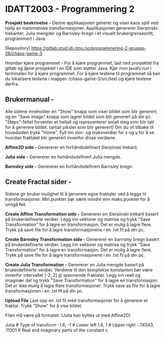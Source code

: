 # **IDATT2003 - Programmering 2**

**Prosjekt beskrivelse -**
Denne applikasjonen generer og viser kaos spill ved hjelp av matematiske transformasjoner. Applikasjonen genererer Sierpinski-trekanter, Julia mengder og Barnsley-bregn i et visuelt brukergrensesnitt, programmert i Java.

[Repository] https://gitlab.stud.idi.ntnu.no/programmering-2-gruppe-26/chaos-game-3

Hvordan kjøre programmet - 
For å kjøre programmet, last ned prosjektet fra gitlab og åpne prosjektet i en IDE som støtter Java. Kjør mvn javafx:run i terminalen for å kjøre programmet.
For å kjøre testene til programmet så kan du lokalisere testene i mappen /chaos-game-3/src/test og kjøre testene derfra.

## **Brukermanual -**

Alle sidene inneholder en "Show" knapp som viser bildet som blir generert, og en "Save image" knapp som lagrer bildet som blir generert på din pc.
"Steps"-feltet forventer et heltall og representerer antall steg som blir tatt for å generere bildet. (antall piksler som blir generert)
Om du vil tilbake til hovedsiden trykk "Home". Fyll inn min- og maksverdier for x og y for å se hvordan fraktalet blir generert innenfor disse verdiene.

**Affine2D side -** 
Genererer en forhåndsdefinert Sierpinski trekant.

**Julia side -**
Genererer en forhåndsdefinert Julia mengde. 

**Barnsley side -**
Genererer en forhåndsdefinert Barnsley bregn.

## **Create Fractal sider -**
Sidene gir bruker mulighet til å generere egne fraktaler ved å legge til transformasjoner. Min.punkter bør være mindre enn maks.punkter for å unngå feil.

**Create Affine Transformation side -** 
Genererer en Sierpinski trekant basert på brukerdefinerte verdier.
Legg inn vektorer og matrise og trykk "Save Transformation" for å lagre en transformasjon. Det er mulig å lagre flere.
Trykk på save file for å lagre transformasjonene i en .txt fil på din pc.

**Create Barnsley Transformation side -**
Genererer en barnsley bregn basert på brukerdefinerte verdier.
Legg inn vektorer og matrise og trykk "Save Transformation" for å lagre en transformasjon. Det er mulig å lagre flere.
Trykk på save file for å lagre transformasjonene i en .txt fil på din pc.

**Create Julia Transformation -**
Genererer en Julia mengde basert på brukerdefinerte verdier.
Verdiene til den komplekse konstanten bør være innenfor intervallet [-2, 2] gi spennende fraktaler.
Legg inn reell og imaginær del og trykk "Save Transformation" for å lagre en transformasjon. Det er ikke mulig å lagre flere transformasjoner.
Trykk save as file for å lagre transformasjonen i en .txt fil på din pc.

**Upload File** 
Last opp en .txt fil med transformasjoner for å generere et fraktal. Trykk "Show" for å vise bildet.

 Filen må være på formatet: (Julia kan byttes ut med Affine2D)

Julia               # Type of transform
-1.6, -1            # Lower left
1.6, 1              # Upper right
-.74543, .11301     # Real and imaginary parts of the constant c



